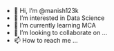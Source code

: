 - 👋 Hi, I’m @manish123k
- 👀 I’m interested in Data Science
- 🌱 I’m currently learning MCA
- 💞️ I’m looking to collaborate on ...
- 📫 How to reach me ...

<!---
manish123k/manish123k is a ✨ special ✨ repository because its `README.md` (this file) appears on your GitHub profile.
You can click the Preview link to take a look at your changes.
--->
